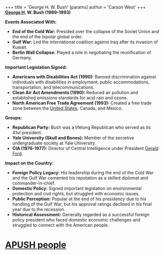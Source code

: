 +++
 title = 'George H. W. Bush'
[params]
	author = 'Carson West'
+++
**[George H](./../george-h/). W. Bush (1989-1993)**

**Events Associated With:**

* **End of the Cold War:** Presided over the collapse of the Soviet Union and the end of the bipolar global order.
* **Gulf War:** Led the international coalition against Iraq after its invasion of Kuwait.
* **Berlin Wall Collapse:** Played a role in negotiating the reunification of Germany.

**Important Legislation Signed:**

* **Americans with Disabilities Act (1990):** Banned discrimination against individuals with disabilities in employment, public accommodations, transportation, and telecommunications.
* **Clean Air Act Amendments (1990):** Reduced air pollution and established emissions standards for acid rain and ozone.
* **North American Free Trade Agreement (1993):** Created a free trade zone between the [United States](./../united-states/), Canada, and Mexico.

**Groups:**

* **Republican Party:** Bush was a lifelong Republican who served as its 41st president.
* **Yale University (Skull and Bones):** Member of the secretive undergraduate society at Yale University.
* **CIA (1976-1977):** Director of Central Intelligence under President [Gerald Ford](./../gerald-ford/).

**Impact on the Country:**

* **Foreign Policy Legacy:** His leadership during the end of the Cold War and the Gulf War cemented his reputation as a skilled diplomat and commander-in-chief.
* **Domestic Policy:** Signed important legislation on environmental protection and civil rights, but struggled with economic issues.
* **Public Perception:** Popular at the end of his presidency due to his handling of the Gulf War, but his approval ratings declined in his final year due to the recession.
* **Historical Assessment:** Generally regarded as a successful foreign policy president who faced domestic economic challenges and struggled to connect with the American people.
# [APUSH people](./../apush-people/)